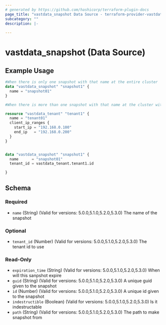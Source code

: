 ```yaml
---
# generated by https://github.com/hashicorp/terraform-plugin-docs
page_title: "vastdata_snapshot Data Source - terraform-provider-vastdata"
subcategory: ""
description: |-
  
---
```


# vastdata_snapshot (Data Source)



## Example Usage

```terraform
#When there is only one snapshot with that name at the entire cluster
data "vastdata_snapshot" "snapshot1" {
  name = "snapshot01"
}

#When there is more than one snapshot with that name at the cluster with differant tenant id

resource "vastdata_tenant" "tenant1" {
  name = "tenant01"
  client_ip_ranges {
    start_ip = "192.168.0.100"
    end_ip   = "192.168.0.200"
  }
}


data "vastdata_snapshot" "snapshot1" {
  name      = "snapshot01"
  tenant_id = vastdata_tenant.tenant1.id

}
```

<!-- schema generated by tfplugindocs -->
## Schema

### Required

- `name` (String) (Valid for versions: 5.0.0,5.1.0,5.2.0,5.3.0) The name of the snapshot

### Optional

- `tenant_id` (Number) (Valid for versions: 5.0.0,5.1.0,5.2.0,5.3.0) The tenant id to use

### Read-Only

- `expiration_time` (String) (Valid for versions: 5.0.0,5.1.0,5.2.0,5.3.0) When will this sanpshot expire
- `guid` (String) (Valid for versions: 5.0.0,5.1.0,5.2.0,5.3.0) A unique guid given to the snapshot
- `id` (Number) (Valid for versions: 5.0.0,5.1.0,5.2.0,5.3.0) A unique id given to the snapshot
- `indestructible` (Boolean) (Valid for versions: 5.0.0,5.1.0,5.2.0,5.3.0) Is it indestructable
- `path` (String) (Valid for versions: 5.0.0,5.1.0,5.2.0,5.3.0) The path to make snapshot from
